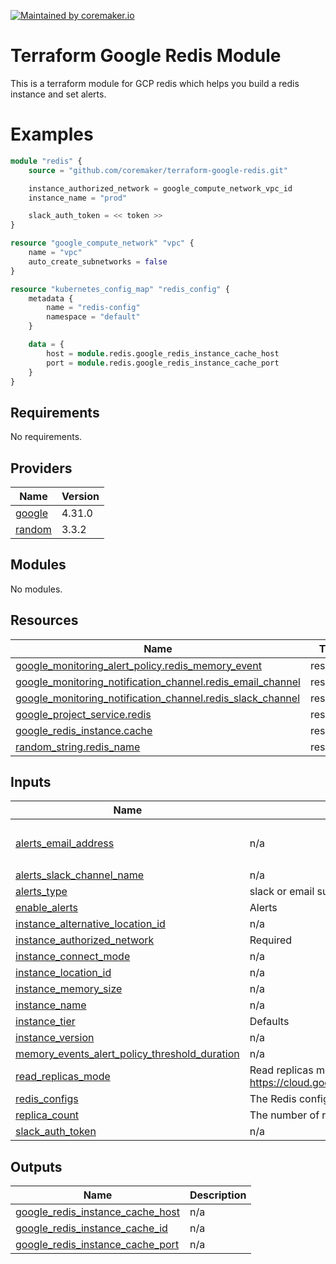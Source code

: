 [![Maintained by coremaker.io](https://img.shields.io/badge/maintained%20by-coremaker.io-green)](https://coremaker.io/)

# Terraform Google Redis Module

This is a terraform module for GCP redis which helps you build a redis instance and set alerts.

# Examples

```terraform
module "redis" {
    source = "github.com/coremaker/terraform-google-redis.git"

    instance_authorized_network = google_compute_network_vpc_id
    instance_name = "prod"

    slack_auth_token = << token >>
}

resource "google_compute_network" "vpc" {
    name = "vpc"
    auto_create_subnetworks = false
}

resource "kubernetes_config_map" "redis_config" {
    metadata {
        name = "redis-config"
        namespace = "default"
    }

    data = {
        host = module.redis.google_redis_instance_cache_host
        port = module.redis.google_redis_instance_cache_port
    }
}
```

<!-- BEGINNING OF PRE-COMMIT-TERRAFORM DOCS HOOK -->
## Requirements

No requirements.

## Providers

| Name | Version |
|------|---------|
| <a name="provider_google"></a> [google](#provider\_google) | 4.31.0 |
| <a name="provider_random"></a> [random](#provider\_random) | 3.3.2 |

## Modules

No modules.

## Resources

| Name | Type |
|------|------|
| [google_monitoring_alert_policy.redis_memory_event](https://registry.terraform.io/providers/hashicorp/google/latest/docs/resources/monitoring_alert_policy) | resource |
| [google_monitoring_notification_channel.redis_email_channel](https://registry.terraform.io/providers/hashicorp/google/latest/docs/resources/monitoring_notification_channel) | resource |
| [google_monitoring_notification_channel.redis_slack_channel](https://registry.terraform.io/providers/hashicorp/google/latest/docs/resources/monitoring_notification_channel) | resource |
| [google_project_service.redis](https://registry.terraform.io/providers/hashicorp/google/latest/docs/resources/project_service) | resource |
| [google_redis_instance.cache](https://registry.terraform.io/providers/hashicorp/google/latest/docs/resources/redis_instance) | resource |
| [random_string.redis_name](https://registry.terraform.io/providers/hashicorp/random/latest/docs/resources/string) | resource |

## Inputs

| Name | Description | Type | Default | Required |
|------|-------------|------|---------|:--------:|
| <a name="input_alerts_email_address"></a> [alerts\_email\_address](#input\_alerts\_email\_address) | n/a | `list(string)` | <pre>[<br>  "address@example.com"<br>]</pre> | no |
| <a name="input_alerts_slack_channel_name"></a> [alerts\_slack\_channel\_name](#input\_alerts\_slack\_channel\_name) | n/a | `string` | `"redis-alerts"` | no |
| <a name="input_alerts_type"></a> [alerts\_type](#input\_alerts\_type) | slack or email supported only | `string` | `"slack"` | no |
| <a name="input_enable_alerts"></a> [enable\_alerts](#input\_enable\_alerts) | Alerts | `bool` | `true` | no |
| <a name="input_instance_alternative_location_id"></a> [instance\_alternative\_location\_id](#input\_instance\_alternative\_location\_id) | n/a | `string` | `"europe-west2-b"` | no |
| <a name="input_instance_authorized_network"></a> [instance\_authorized\_network](#input\_instance\_authorized\_network) | Required | `string` | n/a | yes |
| <a name="input_instance_connect_mode"></a> [instance\_connect\_mode](#input\_instance\_connect\_mode) | n/a | `string` | `"PRIVATE_SERVICE_ACCESS"` | no |
| <a name="input_instance_location_id"></a> [instance\_location\_id](#input\_instance\_location\_id) | n/a | `string` | `"europe-west2-c"` | no |
| <a name="input_instance_memory_size"></a> [instance\_memory\_size](#input\_instance\_memory\_size) | n/a | `number` | `1` | no |
| <a name="input_instance_name"></a> [instance\_name](#input\_instance\_name) | n/a | `string` | `"dev"` | no |
| <a name="input_instance_tier"></a> [instance\_tier](#input\_instance\_tier) | Defaults | `string` | `"STANDARD_HA"` | no |
| <a name="input_instance_version"></a> [instance\_version](#input\_instance\_version) | n/a | `string` | `"REDIS_4_0"` | no |
| <a name="input_memory_events_alert_policy_threshold_duration"></a> [memory\_events\_alert\_policy\_threshold\_duration](#input\_memory\_events\_alert\_policy\_threshold\_duration) | n/a | `string` | `"900s"` | no |
| <a name="input_read_replicas_mode"></a> [read\_replicas\_mode](#input\_read\_replicas\_mode) | Read replicas mode. https://cloud.google.com/memorystore/docs/redis/reference/rest/v1/projects.locations.instances#readreplicasmode | `string` | `"READ_REPLICAS_DISABLED"` | no |
| <a name="input_redis_configs"></a> [redis\_configs](#input\_redis\_configs) | The Redis configuration parameters. See [more details](https://cloud.google.com/memorystore/docs/redis/reference/rest/v1/projects.locations.instances#Instance.FIELDS.redis_configs) | `map(any)` | `{}` | no |
| <a name="input_replica_count"></a> [replica\_count](#input\_replica\_count) | The number of replicas. can | `number` | `null` | no |
| <a name="input_slack_auth_token"></a> [slack\_auth\_token](#input\_slack\_auth\_token) | n/a | `string` | `"token"` | no |

## Outputs

| Name | Description |
|------|-------------|
| <a name="output_google_redis_instance_cache_host"></a> [google\_redis\_instance\_cache\_host](#output\_google\_redis\_instance\_cache\_host) | n/a |
| <a name="output_google_redis_instance_cache_id"></a> [google\_redis\_instance\_cache\_id](#output\_google\_redis\_instance\_cache\_id) | n/a |
| <a name="output_google_redis_instance_cache_port"></a> [google\_redis\_instance\_cache\_port](#output\_google\_redis\_instance\_cache\_port) | n/a |
<!-- END OF PRE-COMMIT-TERRAFORM DOCS HOOK -->


